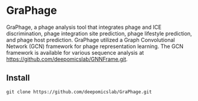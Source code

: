 # GraPhage
GraPhage, a phage analysis tool that integrates phage and ICE discrimination, phage integration site prediction, phage lifestyle prediction, and phage host prediction. GraPhage utilized a Graph Convolutional Network (GCN) framework for phage representation learning. The  GCN framework is available for various sequence analysis at <https://github.com/deepomicslab/GNNFrame.git>.

## Install
```shell
git clone https://github.com/deepomicslab/GraPhage.git
```

